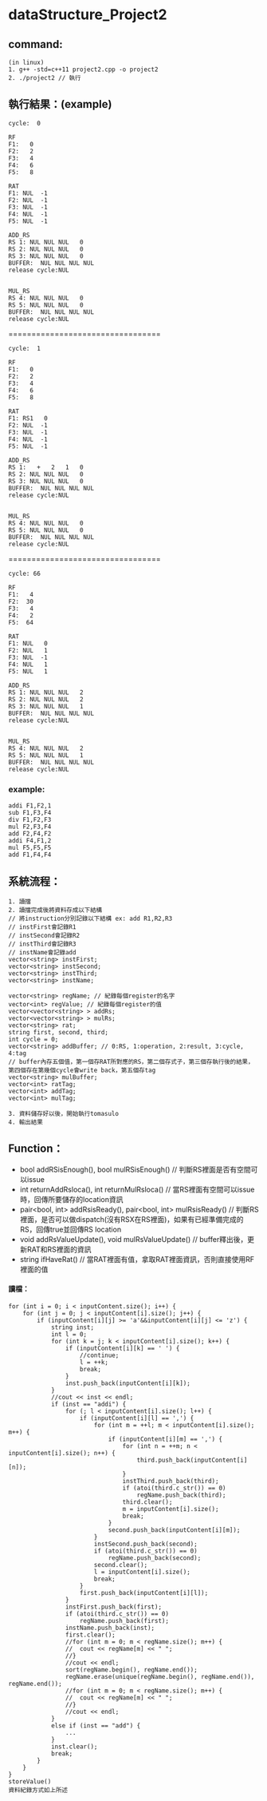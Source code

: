 # dataStructure_Project2
## command:
	(in linux)
	1. g++ -std=c++11 project2.cpp -o project2
	2. ./project2 // 執行

## 執行結果：(example)
	cycle:  0
	
	RF
	F1:   0
	F2:   2
	F3:   4
	F4:   6
	F5:   8

	RAT
	F1: NUL  -1
	F2: NUL  -1
 	F3: NUL  -1
	F4: NUL  -1
	F5: NUL  -1

	ADD_RS
	RS 1: NUL NUL NUL   0
	RS 2: NUL NUL NUL   0
	RS 3: NUL NUL NUL   0
	BUFFER:  NUL NUL NUL NUL
	release cycle:NUL

	
	MUL_RS
	RS 4: NUL NUL NUL   0
	RS 5: NUL NUL NUL   0
	BUFFER:  NUL NUL NUL NUL
	release cycle:NUL

=================================
 	
	cycle:  1

	RF
	F1:   0
	F2:   2
	F3:   4
	F4:   6
	F5:   8

	RAT
	F1: RS1   0
	F2: NUL  -1
	F3: NUL  -1
	F4: NUL  -1
	F5: NUL  -1

	ADD_RS
	RS 1:   +   2   1   0
	RS 2: NUL NUL NUL   0
	RS 3: NUL NUL NUL   0
	BUFFER:  NUL NUL NUL NUL
	release cycle:NUL


	MUL_RS
	RS 4: NUL NUL NUL   0
	RS 5: NUL NUL NUL   0
	BUFFER:  NUL NUL NUL NUL
	release cycle:NUL
	
=================================
	
	cycle: 66

	RF
	F1:   4
	F2:  30
	F3:   4
	F4:   2
	F5:  64

	RAT
	F1: NUL   0
	F2: NUL   1
	F3: NUL  -1
	F4: NUL   1
	F5: NUL   1

	ADD_RS
	RS 1: NUL NUL NUL   2
	RS 2: NUL NUL NUL   2
	RS 3: NUL NUL NUL   1
	BUFFER:  NUL NUL NUL NUL
	release cycle:NUL


	MUL_RS
	RS 4: NUL NUL NUL   2
	RS 5: NUL NUL NUL   1
	BUFFER:  NUL NUL NUL NUL
	release cycle:NUL

### example:
	addi F1,F2,1
	sub F1,F3,F4
	div F1,F2,F3
	mul F2,F3,F4
	add F2,F4,F2
	addi F4,F1,2
	mul F5,F5,F5
	add F1,F4,F4

## 系統流程：
	1. 讀擋
	2. 讀擋完成後將資料存成以下結構
	// 將instruction分別記錄以下結構 ex: add R1,R2,R3
	// instFirst會記錄R1
	// instSecond會記錄R2
	// instThird會記錄R3
	// instName會記錄add
	vector<string> instFirst;
	vector<string> instSecond;
	vector<string> instThird;
	vector<string> instName;
	
	vector<string> regName; // 紀錄每個register的名字
	vector<int> regValue; // 紀錄每個register的值
	vector<vector<string> > addRs;
	vector<vector<string> > mulRs;
	vector<string> rat;
	string first, second, third;
	int cycle = 0;
	vector<string> addBuffer; // 0:RS, 1:operation, 2:result, 3:cycle, 4:tag
	// buffer內存五個值，第一個存RAT所對應的RS，第二個存式子，第三個存執行後的結果，第四個存在第幾個cycle會write back，第五個存tag
	vector<string> mulBuffer;
	vector<int> ratTag;
	vector<int> addTag;
	vector<int> mulTag;
	
	3. 資料儲存好以後，開始執行tomasulo
	4. 輸出結果

## Function：

* bool addRSisEnough(), bool mulRSisEnough() // 判斷RS裡面是否有空間可以issue
* int returnAddRsloca(), int returnMulRsloca() // 當RS裡面有空間可以issue時，回傳所要儲存的location資訊
* pair<bool, int> addRsisReady(), pair<bool, int> mulRsisReady() // 判斷RS裡面，是否可以做dispatch(沒有RSX在RS裡面)，如果有已經準備完成的RS，回傳true並回傳RS location
* void addRsValueUpdate(), void mulRsValueUpdate() // buffer釋出後，更新RAT和RS裡面的資訊
* string ifHaveRat() // 當RAT裡面有值，拿取RAT裡面資訊，否則直接使用RF裡面的值

#### 讀檔：
	for (int i = 0; i < inputContent.size(); i++) {
		for (int j = 0; j < inputContent[i].size(); j++) {
			if (inputContent[i][j] >= 'a'&&inputContent[i][j] <= 'z') {
				string inst;
				int l = 0;
				for (int k = j; k < inputContent[i].size(); k++) {
					if (inputContent[i][k] == ' ') {
						//continue;
						l = ++k;
						break;
					}
					inst.push_back(inputContent[i][k]);
				}
				//cout << inst << endl;
				if (inst == "addi") {
					for (; l < inputContent[i].size(); l++) {
						if (inputContent[i][l] == ',') {
							for (int m = ++l; m < inputContent[i].size(); m++) {
								if (inputContent[i][m] == ',') {
									for (int n = ++m; n < inputContent[i].size(); n++) {
										third.push_back(inputContent[i][n]);
									}
									instThird.push_back(third);
									if (atoi(third.c_str()) == 0)
										regName.push_back(third);
									third.clear();
									m = inputContent[i].size();
									break;
								}
								second.push_back(inputContent[i][m]);
							}
							instSecond.push_back(second);
							if (atoi(third.c_str()) == 0)
								regName.push_back(second);
							second.clear();
							l = inputContent[i].size();
							break;
						}
						first.push_back(inputContent[i][l]);
					}
					instFirst.push_back(first);
					if (atoi(third.c_str()) == 0)
						regName.push_back(first);
					instName.push_back(inst);
					first.clear();
					//for (int m = 0; m < regName.size(); m++) {
					//	cout << regName[m] << " ";
					//}
					//cout << endl;
					sort(regName.begin(), regName.end());
					regName.erase(unique(regName.begin(), regName.end()), regName.end());
					//for (int m = 0; m < regName.size(); m++) {
					//	cout << regName[m] << " ";
					//}
					//cout << endl;
				}
				else if (inst == "add") {
					...
				}
				inst.clear();
				break;
			}
		}
	}
	storeValue()
	資料紀錄方式如上所述
